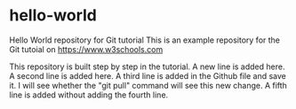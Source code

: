 # hello-world
Hello World repository for Git tutorial
This is an example repository for the Git tutoial on https://www.w3schools.com

This repository is built step by step in the tutorial.
A new line is added here.
A second line is added here.
A third line is added in the Github file and save it. I will see whether the "git pull" command will see this new change.
A fifth line is added without adding the fourth line.
